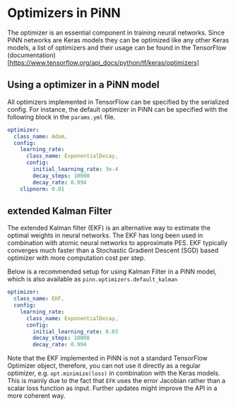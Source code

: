 # Optimizers in PiNN

The optimizer is an essential component in training neural networks. Since PiNN
networks are Keras models they can be optimized like any other Keras models, a
list of optimizers and their usage can be found in the TensorFlow
(documentation)[https://www.tensorflow.org/api_docs/python/tf/keras/optimizers]

## Using a optimizer in a PiNN model

All optimizers implemented in TensorFlow can be specified by the serialized
config. For instance, the default optimizer in PiNN can be specified with the
following block in the `params.yml` file.

```yaml
optimizer:
  class_name: Adam,
  config:
    learning_rate:
      class_name: ExponentialDecay,
      config:
        initial_learning_rate: 3e-4
        decay_steps: 10000
        decay_rate: 0.994
    clipnorm: 0.01
```


## extended Kalman Filter

The extended Kalman filter (EKF) is an alternative way to estimate the optimal
weights in neural networks. The EKF has long been used in combination with
atomic neural networks to approximate PES. EKF typically converges much faster
than a Stochastic Gradient Descent (SGD) based optimizer with more computation
cost per step.

Below is a recommended setup for using Kalman Filter in a PiNN model, which is
also available as `pinn.optimizers.default_kalman`

```yaml
optimizer:
  class_name: EKF,
  config:
    learning_rate:
      class_name: ExponentialDecay,
      config:
        initial_learning_rate: 0.03
        decay_steps: 10000
        decay_rate: 0.994
```

Note that the EKF implemented in PiNN is not a standard TensorFlow Optimizer
object, therefore, you can not use it directly as a regular optimizer, e.g.
`opt.minimize(loss)` in combination with the Keras models. This is mainly due to
the fact that `EFK` uses the error Jacobian rather than a scalar loss function
as input. Further updates might improve the API in a more coherent way.
